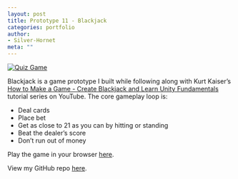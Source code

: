 ```yaml
---
layout: post
title: Prototype 11 - Blackjack
categories: portfolio
author:
- Silver-Hornet
meta: ""
---
```


[![Quiz Game]({{site.url}}/blackjack.png)](https://play.unity.com/mg/other/kurt-kaiser-s-blackjack)

Blackjack is a game prototype I built while following along with Kurt Kaiser’s [How to Make a Game - Create Blackjack and Learn Unity Fundamentals](https://www.youtube.com/playlist?list=PLbsvRhEyGkKfl4AY3uUkocO02Vg_mhI0-) tutorial series on YouTube. The core gameplay loop is:

- Deal cards
- Place bet
- Get as close to 21 as you can by hitting or standing
- Beat the dealer’s score
- Don’t run out of money

Play the game in your browser [here](https://play.unity.com/mg/other/kurt-kaiser-s-blackjack).

View my GitHub repo [here](https://github.com/silver-hornet/kurt-kaiser-blackjack).